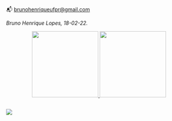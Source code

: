 📬 brunohenriqueufpr@gmail.com

*Bruno Henrique Lopes, 18-02-22.*

<div align="center">
  <a href="https://www.linkedin.com/in/brunohenriquelopes/">
  <img height="180em" src="https://github-readme-stats.vercel.app/api?username=gitbrunoh&show_icons=true&theme=buefy&include_all_commits=true&count_private=true"/>
  <img height="180em" src="https://github-readme-stats.vercel.app/api/top-langs/?username=gitbrunoh&layout=compact&langs_count=7&theme=buefy"/>
</div>

##

<div>
<a href="https://www.linkedin.com/in/brunohenriquelopes" target="_blank"><img src="https://img.shields.io/badge/-LinkedIn-%230077B5?style=for-the-badge&logo=linkedin&logoColor=white" target="_blank"></a>

</div>


